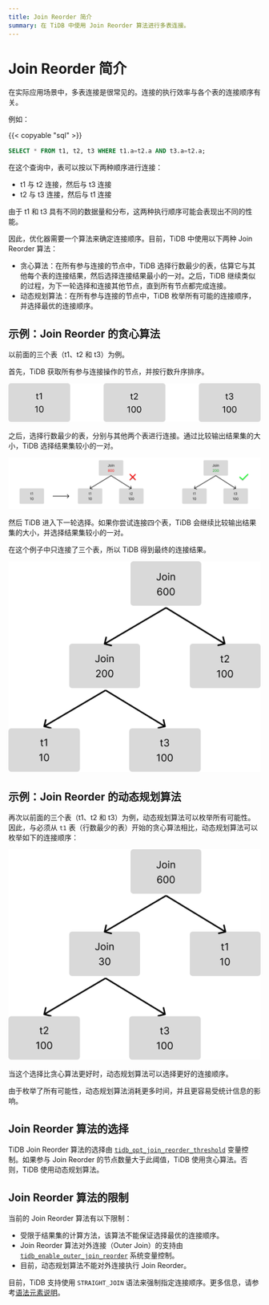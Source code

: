 ```yaml
---
title: Join Reorder 简介
summary: 在 TiDB 中使用 Join Reorder 算法进行多表连接。
---
```


# Join Reorder 简介

在实际应用场景中，多表连接是很常见的。连接的执行效率与各个表的连接顺序有关。

例如：

{{< copyable "sql" >}}

```sql
SELECT * FROM t1, t2, t3 WHERE t1.a=t2.a AND t3.a=t2.a;
```

在这个查询中，表可以按以下两种顺序进行连接：

- t1 与 t2 连接，然后与 t3 连接
- t2 与 t3 连接，然后与 t1 连接

由于 t1 和 t3 具有不同的数据量和分布，这两种执行顺序可能会表现出不同的性能。

因此，优化器需要一个算法来确定连接顺序。目前，TiDB 中使用以下两种 Join Reorder 算法：

- 贪心算法：在所有参与连接的节点中，TiDB 选择行数最少的表，估算它与其他每个表的连接结果，然后选择连接结果最小的一对。之后，TiDB 继续类似的过程，为下一轮选择和连接其他节点，直到所有节点都完成连接。
- 动态规划算法：在所有参与连接的节点中，TiDB 枚举所有可能的连接顺序，并选择最优的连接顺序。

## 示例：Join Reorder 的贪心算法

以前面的三个表（t1、t2 和 t3）为例。

首先，TiDB 获取所有参与连接操作的节点，并按行数升序排序。

![join-reorder-1](/media/join-reorder-1.png)

之后，选择行数最少的表，分别与其他两个表进行连接。通过比较输出结果集的大小，TiDB 选择结果集较小的一对。

![join-reorder-2](/media/join-reorder-2.png)

然后 TiDB 进入下一轮选择。如果你尝试连接四个表，TiDB 会继续比较输出结果集的大小，并选择结果集较小的一对。

在这个例子中只连接了三个表，所以 TiDB 得到最终的连接结果。

![join-reorder-3](/media/join-reorder-3.png)

## 示例：Join Reorder 的动态规划算法

再次以前面的三个表（t1、t2 和 t3）为例，动态规划算法可以枚举所有可能性。因此，与必须从 `t1` 表（行数最少的表）开始的贪心算法相比，动态规划算法可以枚举如下的连接顺序：

![join-reorder-4](/media/join-reorder-4.png)

当这个选择比贪心算法更好时，动态规划算法可以选择更好的连接顺序。

由于枚举了所有可能性，动态规划算法消耗更多时间，并且更容易受统计信息的影响。

## Join Reorder 算法的选择

TiDB Join Reorder 算法的选择由 [`tidb_opt_join_reorder_threshold`](/system-variables.md#tidb_opt_join_reorder_threshold) 变量控制。如果参与 Join Reorder 的节点数量大于此阈值，TiDB 使用贪心算法。否则，TiDB 使用动态规划算法。

## Join Reorder 算法的限制

当前的 Join Reorder 算法有以下限制：

- 受限于结果集的计算方法，该算法不能保证选择最优的连接顺序。
- Join Reorder 算法对外连接（Outer Join）的支持由 [`tidb_enable_outer_join_reorder`](/system-variables.md#tidb_enable_outer_join_reorder-new-in-v610) 系统变量控制。
- 目前，动态规划算法不能对外连接执行 Join Reorder。

目前，TiDB 支持使用 `STRAIGHT_JOIN` 语法来强制指定连接顺序。更多信息，请参考[语法元素说明](/sql-statements/sql-statement-select.md#description-of-the-syntax-elements)。
